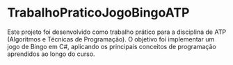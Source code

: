 # TrabalhoPraticoJogoBingoATP
Este projeto foi desenvolvido como trabalho prático para a disciplina de ATP (Algoritmos e Técnicas de Programação). O objetivo foi implementar um jogo de Bingo em C#, aplicando os principais conceitos de programação aprendidos ao longo do curso.
